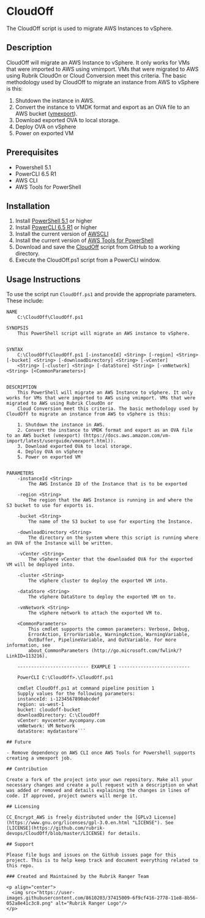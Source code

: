 # CloudOff

The CloudOff script is used to migrate AWS Instances to vSphere.

## Description

CloudOff will migrate an AWS Instance to vSphere. It only works for VMs that were imported to AWS using vmimport. VMs that were migrated to AWS using Rubrik CloudOn or Cloud Conversion meet this criteria. The basic methodology used by CloudOff to migrate an instance from AWS to vSphere is this:

1. Shutdown the instance in AWS.
2. Convert the instance to VMDK format and export as an OVA file to an AWS bucket ([vmexport](https://docs.aws.amazon.com/vm-import/latest/userguide/vmexport.html)).
3. Download exported OVA to local storage.
4. Deploy OVA on vSphere
5. Power on exported VM

## Prerequisites

- Powershell 5.1
- PowerCLI 6.5 R1
- AWS CLI
- AWS Tools for PowerShell

## Installation

1. Install [PowerShell 5.1](https://docs.microsoft.com/en-us/powershell/wmf/5.1/install-configure) or higher
2. Install [PowerCLI 6.5 R1](https://code.vmware.com/web/dp/tool/vmware-powercli/6.5) or higher
3. Install the current version of [AWSCLI](https://docs.aws.amazon.com/cli/latest/userguide/awscli-install-windows.html)
4. Install the current version of [AWS Tools for PowerShell](https://docs.aws.amazon.com/powershell/latest/userguide/pstools-getting-set-up-windows.html)
5. Download and save the [CloudOff](https://github.com/rubrik-devops/CloudOff) script from GitHub to a working directory.
6. Execute the CloudOff.ps1 script from a PowerCLI window.

## Usage Instructions

To use the script run `CloudOff.ps1` and provide the appropriate parameters. These include:

```text
NAME
    C:\CloudOff\CloudOff.ps1

SYNOPSIS
    This PowerShell script will migrate an AWS instance to vSphere.


SYNTAX
    C:\CloudOff\CloudOff.ps1 [-instanceId] <String> [-region] <String> [-bucket] <String> [-downloadDirectory] <String> [-vCenter]
    <String> [-cluster] <String> [-dataStore] <String> [-vmNetwork] <String> [<CommonParameters>]


DESCRIPTION
    This PowerShell will migrate an AWS Instance to vSphere. It only works for VMs that were imported to AWS using vmimport. VMs that were migrated to AWS using Rubrik CloudOn or
    Cloud Conversion meet this criteria. The basic methodology used by CloudOff to migrate an instance from AWS to vSphere is this:

    1. Shutdown the instance in AWS.
    2. Convert the instance to VMDK format and export as an OVA file to an AWS bucket (vmexport) (https://docs.aws.amazon.com/vm-import/latest/userguide/vmexport.html)).
    3. Download exported OVA to local storage.
    4. Deploy OVA on vSphere
    5. Power on exported VM


PARAMETERS
    -instanceId <String>
        The AWS Instance ID of the Instance that is to be exported

    -region <String>
        The region that the AWS Instance is running in and where the S3 bucket to use for exports is.

    -bucket <String>
        The name of the S3 bucket to use for exporting the Instance.

    -downloadDirectory <String>
        The directory on the system where this script is running where an OVA of the Instance will be written.

    -vCenter <String>
        The vSphere vCenter that the downloaded OVA for the exported VM will be deployed into.

    -cluster <String>
        The vSphere cluster to deploy the exported VM into.

    -dataStore <String>
        The vSphere DataStore to deploy the exported VM on to.

    -vmNetwork <String>
        The vSphere network to attach the exported VM to.

    <CommonParameters>
        This cmdlet supports the common parameters: Verbose, Debug,
        ErrorAction, ErrorVariable, WarningAction, WarningVariable,
        OutBuffer, PipelineVariable, and OutVariable. For more information, see
        about_CommonParameters (http://go.microsoft.com/fwlink/?LinkID=113216).

    -------------------------- EXAMPLE 1 --------------------------

    PowerCLI C:\CloudOff>.\CloudOff.ps1

    cmdlet CloudOff.ps1 at command pipeline position 1
    Supply values for the following parameters:
    instanceId: i-1234567890abcdef
    region: us-west-1
    bucket: cloudoff-bucket
    downloadDirectory: C:\CloudOff
    vCenter: myvcenter.mycompany.com
    vmNetwork: VM Network
    dataStore: mydatastore```

## Future

- Remove dependency on AWS CLI once AWS Tools for Powershell supports creating a vmexport job.

## Contribution

Create a fork of the project into your own repository. Make all your necessary changes and create a pull request with a description on what was added or removed and details explaining the changes in lines of code. If approved, project owners will merge it.

## Licensing

CC_Encrypt_AWS is freely distributed under the [GPLv3 License](https://www.gnu.org/licenses/gpl-3.0.en.html "LICENSE"). See [LICENSE](https://github.com/rubrik-devops/CloudOff/blob/master/LICENSE) for details.

## Support

Please file bugs and issues on the Github issues page for this project. This is to help keep track and document everything related to this repo.

### Created and Maintained by the Rubrik Ranger Team

<p align="center">
  <img src="https://user-images.githubusercontent.com/8610203/37415009-6f9cf416-2778-11e8-8b56-052a8e41c3c8.png" alt="Rubrik Ranger Logo"/>
</p>